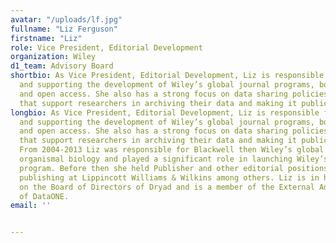 ```yaml
---
avatar: "/uploads/lf.jpg"
fullname: "Liz Ferguson"
firstname: "Liz"
role: Vice President, Editorial Development
organization: Wiley
d1_team: Advisory Board
shortbio: As Vice President, Editorial Development, Liz is responsible for growing
  and supporting the development of Wiley’s global journal programs, both subscription
  and open access. She also has a strong focus on data sharing policies and workflows
  that support researchers in archiving their data and making it publicly available.
longbio: As Vice President, Editorial Development, Liz is responsible for growing
  and supporting the development of Wiley’s global journal programs, both subscription
  and open access. She also has a strong focus on data sharing policies and workflows
  that support researchers in archiving their data and making it publicly available.
  From 2004-2013 Liz was responsible for Blackwell then Wiley’s global program in
  organismal biology and played a significant role in launching Wiley’s Open Access
  program. Before then she held Publisher and other editorial positions in medical
  publishing at Lippincott Williams & Wilkins among others. Liz is in her second term
  on the Board of Directors of Dryad and is a member of the External Advisory Board
  of DataONE.
email: ''


---
```

